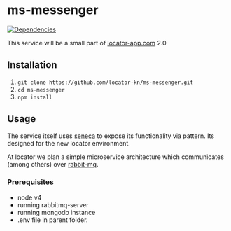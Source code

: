 # ms-messenger

[![Dependencies][david-badge]][david-url]

This service will be a small part of [locator-app.com](https://locator-app.com) 2.0

## Installation

1. `git clone https://github.com/locator-kn/ms-messenger.git`
2. `cd ms-messenger`
3. `npm install`


## Usage

The service itself uses [seneca](http://senecajs.org/) to expose its functionality via pattern.
Its designed for the new locator environment.

At locator we plan a simple microservice architecture which communicates (among others) over [rabbit-mq](https://www.rabbitmq.com/).

### Prerequisites

* node v4
* running rabbitmq-server
* running mongodb instance
* .env file in parent folder.


[david-badge]: https://david-dm.org/locator-kn/ms-messenger.svg
[david-url]: https://david-dm.org/locator-kn/ms-messenger
